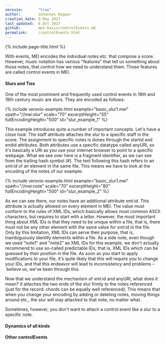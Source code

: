 ```yaml
---
verovio:       "true"
author:        Johannes Kepper
creation_date: 9 May 2017
last_updated:  6 Oct 2017
github:        mei-basic/controlEvents.md
permalink:     /controlEvents.html
---
```


{% include page-title.html %}

With <span class="soCalled">events</span>, MEI encodes the individual
notes etc. that compose a score. However, music notation has various
"features" that tell us something about those notes, that control
how we need to understand them. Those features are called <span
class="soCalled">control events</span> in MEI.


#### Slurs and Ties


One of the most prominent and frequently used control events in
18th and 19th century music are slurs. They are encoded as follows:


{% include verovio-example.html
	example="basic_slur1.mei"
	xpath="//mei:slur"
	scale="70"
	excerptHeight="55"
	fullEncodingHeight="500"
	id="slur_example_1"
%}


This example introduces quite a number of important concepts. Let's
have a close look: The <span class="att" scheme="TEI">staff</span>
attribute attaches the slur to a specific staff in the score. The
assignment to specific notes is dones through the <span class="att"
scheme="TEI">startid</span> and <span class="att" scheme="TEI">endid</span>
attributes. Both attributes use a specific datatype called <span
class="soCalled">anyURI</span>, so it's basically a URI as you use
your internet browser to point to a specific webpage. What we see
over here is a <span class="soCalled">fragment identifier</span>,
as we can see from the trailing hash symbol (#). The text following
this hash refers to an <span class="soCalled">xml:id</span> of an
element in the same file. This means we have to look at the encoding
of the notes of our example:


{% include verovio-example.html
	example="basic_slur1.mei"
	xpath="//mei:note"
	scale="70"
	excerptHeight="80"
	fullEncodingHeight="500"
	id="slur_example_2"
%}


As we can see there, our notes have an additional attribute <span
class="att" scheme="TEI">xml:id</span>. This attribute is actually
allowed on every element in MEI. The value must conform to the rules
of XML IDs, which basically allows most common ASCII characters,
but requires to start with a letter. However, the most important
thing about XML IDs is that they need to be unique within a file,
that is, there must not be any other element with the same value
for <span class="att" scheme="TEI">xml:id</span> in the file. Only
by this limitation, XML IDs can serve their purpose, that is,
inambiguously identify elements within a file. As a side note, even
though we used "note1" and "note2" as XML IDs for this example, we
don't actually recommend to use so-called <span
class="soCalled">predictable IDs</span>, that is, XML IDs which can
be guessed by their position in the file. As soon as you start to
apply modifications to your file, it's quite likely that this will
require you to change your IDs, and that this endeavor will lead
to inconsistency and problems – believe us, we've been through this.

Now that we understand the mechanism of <span class="att"
scheme="TEI">xml:id</span> and <span class="soCalled">anyURI</span>,
what does it mean? It attaches the two ends of the slur firmly to
the notes referenced (just for the record: chords can be equally
well referenced). This means that when you change your encoding by
adding or deleting notes, moving things around etc., the slur will
stay attached to that note, no matter what.

Sometimes, however, you don't want to attach a <span
class="soCalled">control event</span> like a slur to a specific
note.


#### Dynamics of all kinds



#### Other controlEvents



